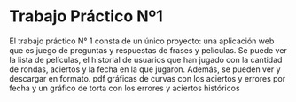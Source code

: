 # Trabajo Práctico Nº1

El trabajo práctico N° 1 consta de un único proyecto: una aplicación web que es juego de preguntas y respuestas de frases y películas. Se puede ver la lista de películas, el historial de usuarios que han jugado con la cantidad de rondas, aciertos y la fecha en la que jugaron. Además, se pueden ver y descargar en formato. pdf gráficas de curvas con los aciertos y errores por fecha y un gráfico de torta con los errores y aciertos históricos

